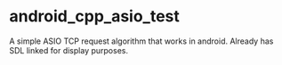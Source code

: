 # android_cpp_asio_test

A simple ASIO TCP request algorithm that works in android. Already has SDL linked for display purposes.
